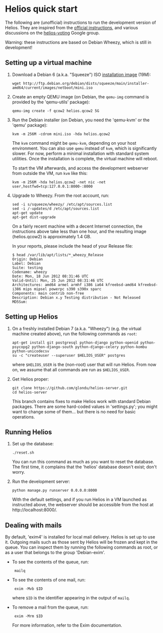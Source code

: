 Helios quick start
==================

The following are (unofficial) instructions to run the development
version of Helios. They are inspired from the [official
instructions](http://documentation.heliosvoting.org/install), and
various discussions on the
[helios-voting](http://groups.google.com/group/helios-voting) Google
group.

Warning: these instructions are based on Debian Wheezy, which is still
in development!


Setting up a virtual machine
----------------------------

 1. Download a Debian 6 (a.k.a. "Squeeze") ISO [installation image](http://ftp.debian.org/debian/dists/squeeze/main/installer-amd64/current/images/netboot/mini.iso) (19M):

        wget http://ftp.debian.org/debian/dists/squeeze/main/installer-amd64/current/images/netboot/mini.iso

 2. Create an empty QEMU image (on Debian, the `qemu-img` command is
    provided by the 'qemu-utils' package):

        qemu-img create -f qcow2 helios.qcow2 5G

 3. Run the Debian installer (on Debian, you need the 'qemu-kvm' or
    the 'qemu' package):

        kvm -m 256M -cdrom mini.iso -hda helios.qcow2

    The `kvm` command might be `qemu-kvm`, depending on your host
    environment. You can also use `qemu` instead of `kvm`, which is
    significantly slower. For now, perform a minimal installation with
    standard system utilities. Once the installation is complete, the
    virtual machine will reboot.

    To start the VM afterwards, and access the development webserver
    from outside the VM, run `kvm` like this:

        kvm -m 256M -hda helios.qcow2 -net nic -net user,hostfwd=tcp:127.0.0.1:8000-:8000

 4. Upgrade to Wheezy. From the root account, run:

        sed -i s/squeeze/wheezy/ /etc/apt/sources.list
        sed -i /-updates/d /etc/apt/sources.list
        apt-get update
        apt-get dist-upgrade

    On a fairly recent machine with a decent Internet connection, the
    instructions above take less than one hour, and the resulting
    image (helios.qcow2) is approximately 1.4 GB.

    In your reports, please include the head of your Release file:

        $ head /var/lib/apt/lists/*_wheezy_Release
        Origin: Debian
        Label: Debian
        Suite: testing
        Codename: wheezy
        Date: Mon, 18 Jun 2012 08:31:46 UTC
        Valid-Until: Mon, 25 Jun 2012 08:31:46 UTC
        Architectures: amd64 armel armhf i386 ia64 kfreebsd-amd64 kfreebsd-i386 mips mipsel powerpc s390 s390x sparc
        Components: main contrib non-free
        Description: Debian x.y Testing distribution - Not Released
        MD5Sum:


Setting up Helios
-----------------

 1. On a freshly installed Debian 7 (a.k.a. "Wheezy") (e.g. the
    virtual machine created above), run the following commands as
    `root`:

        apt-get install git postgresql python-django python-openid python-psycopg2 python-django-south python-django-celery python-kombu python-unicodecsv
        su -c "createuser --superuser $HELIOS_USER" postgres

    where `$HELIOS_USER` is the (non-root) user that will run
    Helios. From now on, we assume that all commands are run as
    `$HELIOS_USER`.

 2. Get Helios proper:

        git clone https://github.com/glondu/helios-server.git
        cd helios-server

    This branch contains fixes to make Helios work with standard
    Debian packages. There are some hard-coded values in
    'settings.py'; you might want to change some of them... but there
    is no need for basic operations.


Running Helios
--------------

 1. Set up the database:

        ./reset.sh

    You can run this command as much as you want to reset the
    database. The first time, it complains that the 'helios' database
    doesn't exist; don't worry.

 2. Run the development server:

        python manage.py runserver 0.0.0.0:8000

    With the default settings, and if you run Helios in a VM launched
    as instructed above, the webserver should be accessible from the
    host at http://localhost:8000/.


Dealing with mails
------------------

By default, 'exim4' is installed for local mail delivery. Helios is
set up to use it. Outgoing mails such as those sent by Helios will be
frozen and kept in the queue. You can inspect them by running the
following commands as root, or as a user that belongs to the group
'Debian-exim'.

 - To see the contents of the queue, run:

        mailq

 - To see the contents of one mail, run:

        exim -Mvb $ID

    where `$ID` is the identifier appearing in the output of `mailq`.

 - To remove a mail from the queue, run:

        exim -Mrm $ID

   For more information, refer to the Exim documentation.
